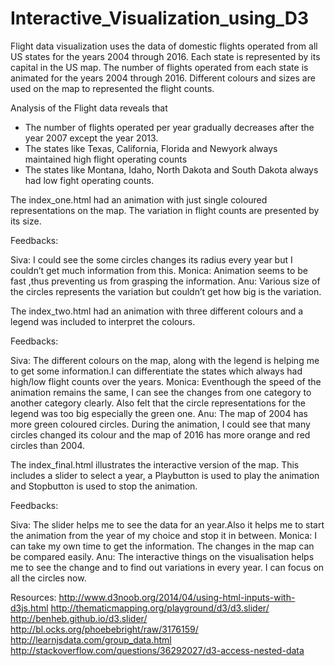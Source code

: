 # Interactive_Visualization_using_D3
Flight data visualization uses the data of domestic flights operated from all US states for the years 2004 through 2016. Each state is represented by its capital in the US map. The number of flights operated from each state is animated for the years 2004 through 2016. Different colours and sizes are used on the map to represented the flight counts.
 
Analysis of the Flight data reveals that 
- The number of flights operated per year gradually decreases after the year 2007 except the year 2013. 
- The states like Texas, California, Florida and Newyork always maintained high flight operating counts
- The states like Montana, Idaho, North Dakota and South Dakota always had low fight operating counts.


The index_one.html had an animation with just single coloured representations on the map. The variation in flight counts are presented by its size.

Feedbacks: 

Siva:   I could see the some circles changes its radius every year but I couldn’t get much information from this. 
Monica: Animation seems to be fast ,thus preventing us from grasping the information.
Anu:    Various size of the circles represents the variation but couldn’t get how big is the variation.


The index_two.html had an animation with three different colours and a legend was included to interpret the colours.

Feedbacks:

Siva:   The different colours on the map, along with the legend is helping me to get some information.I can differentiate the states which always had high/low flight counts over the years. 
Monica: Eventhough the speed of the animation remains the same, I can see the changes from one category to another category clearly. Also felt that the circle representations for the legend was too big especially the green one.
Anu:    The map of 2004 has more green coloured circles. During the animation, I could see that many circles changed its colour and the map of 2016 has more orange and red circles than 2004.

The index_final.html illustrates the interactive version of the map. This includes a slider to select a year, a Playbutton is used to play the animation and Stopbutton is used to stop the animation.

Feedbacks:

Siva:   The slider helps me to see the data for an year.Also it helps me to start the animation from the year of my choice and stop it in between.
Monica: I can take my own time to get the information. The changes in the map can be compared easily.
Anu:    The interactive things on the visualisation helps me to see the change and  to find out  variations in every year. I can focus on all the circles now.


Resources:
http://www.d3noob.org/2014/04/using-html-inputs-with-d3js.html
http://thematicmapping.org/playground/d3/d3.slider/
http://benheb.github.io/d3.slider/
http://bl.ocks.org/phoebebright/raw/3176159/
http://learnjsdata.com/group_data.html
http://stackoverflow.com/questions/36292027/d3-access-nested-data


